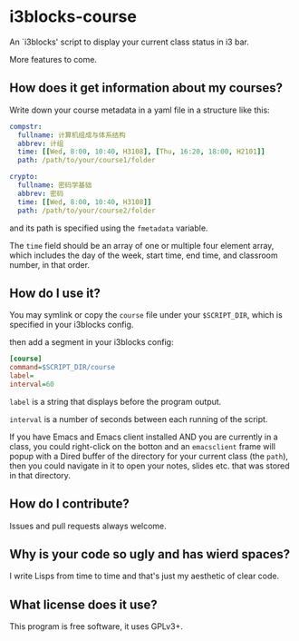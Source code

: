 # i3blocks-course
An `i3blocks' script to display your current class status in i3 bar.

More features to come.

## How does it get information about my courses?
Write down your course metadata in a yaml file in a structure like this:

``` yaml
compstr:
  fullname: 计算机组成与体系结构
  abbrev: 计组
  time: [[Wed, 8:00, 10:40, H3108], [Thu, 16:20, 18:00, H2101]]
  path: /path/to/your/course1/folder

crypto:
  fullname: 密码学基础
  abbrev: 密码
  time: [[Wed, 8:00, 10:40, H3108]]
  path: /path/to/your/course2/folder
```

and its path is specified using the `fmetadata` variable.

The `time` field should be an array of one or multiple four element array,
which includes the day of the week, start time, end time,
and classroom number, in that order.

## How do I use it?
You may symlink or copy the `course` file under your `$SCRIPT_DIR`, which is specified in
your i3blocks config.

then add a segment in your i3blocks config:

``` ini
[course]
command=$SCRIPT_DIR/course
label=
interval=60
```

`label` is a string that displays before the program output.

`interval` is a number of seconds between each running of the script.

If you have Emacs and Emacs client installed AND you are currently in
a class, you could right-click on the botton and an `emacsclient`
frame will popup with a Dired buffer of the directory for your current
class (the `path`), then you could navigate in it to open your notes,
slides etc. that was stored in that directory.

## How do I contribute?
Issues and pull requests always welcome.

## Why is your code so ugly and has wierd spaces?
I write Lisps from time to time and that's just my aesthetic of clear code.

## What license does it use?
This program is free software, it uses GPLv3+.

